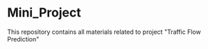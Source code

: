 # Mini_Project
This repository contains all materials related to project  "Traffic Flow Prediction"
